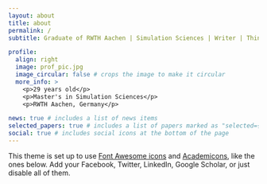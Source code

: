 ```yaml
---
layout: about
title: about
permalink: /
subtitle: Graduate of RWTH Aachen | Simulation Sciences | Writer | Thinker

profile:
  align: right
  image: prof_pic.jpg
  image_circular: false # crops the image to make it circular
  more_info: >
    <p>29 years old</p>
    <p>Master's in Simulation Sciences</p>
    <p>RWTH Aachen, Germany</p>

news: true # includes a list of news items
selected_papers: true # includes a list of papers marked as "selected={true}"
social: true # includes social icons at the bottom of the page
---
```


<!-- Load terminal dependencies -->
<link rel="stylesheet" href="{{ '/assets/css/custom/terminal.css' | relative_url }}">
<script src="{{ '/assets/js/custom/terminal.js' | relative_url }}" defer></script>

<!-- Terminal container -->
<div id="terminal" class="terminal-container"></div>

<div class="hidden-content" style="display: none;">
  <!-- Original content preserved but hidden -->
  Vanakkam 🙏 (Greetings in Tamil),

  I am a 27 years old graduate of RWTH Aachen, Germany. I hold a master's in Simulation Sciences. I will utilize this virtual space to share my honest reflections in a witty and personalized way.

  I tend to be quite inactive on Social Media. My social links below are my primary outlets, which equally split my attention.

  ## **Alternate Perspectives**

  I requested some of the people I know, what happens to be their perception of me. Because, honestly I wasn't quite sure of my own qualities.

  > "Someone who is reliable, generous, kind, intellectually honest, welcoming and accepting, curious about new things, and simply someone who **cares**. That last bit is so rare these days -- not just in caring about the people you work with, but caring about the details of what you do and how you do it. You're emotionally intelligent and empathetic. Two of the finest virtues. 🙂"
  > 
  > \- Rishabh

  > "Karthig, you are such a pure human being. Of the time that I've had the pleasure of knowing you, I've seen nothing but goodness and curiosity and kindness in you (and little bit of nervousness too haha!). You amaze me every week as we work together with your work ethic, proactiveness and ability to learn fast."
  > 
  > \- Soundarya

  ## **Introspection**

  - I tend to enjoy Solitude. After all, one's mind is one's greatest company. :)
  - I speak less and tend to listen more.
  - My most comfortable medium of communication is writing.
  - I set boundaries for myself and rarely ask intrusive questions.
  - I love to help everyone in the best way I could.
  - I question everything around me. Curiosity is less outbound and more inbound.
  - I feel calm and composed in a natural setting.
  - I always think before I write or speak.
  - If I love someone, I tend to love them deeply and truly. :)
  - Memories are my biggest treasures. Not knowledge, money, or power.
  - Humour has always been my forte to handle situations. I am not politically, spiritually, or religiously inclined.

  ## **Skills/Habits**

  - Ability to remember numbers for more than a considerable duration
  - I only post positive content on my social media handles (_Twitter and LinkedIn_)
  - I tend to watch documentaries and uncharted media
  - I spend a good amount of my time reading others' works
  - I prefer meeting people in-person or through texts/emails

  ## **Principles**

  - I don't smoke or drink alcohol
  - I am a vegetarian (_tried to be a vegan but cheese is sometimes irresistible_!)
  - I don't cuss both online or offline
  - I'm punctual and value others' time
  - I reflect on the consequence of every one of my actions

  I'm not against anyone having conflicting principles and wouldn't enforce my principles on others. Everyone is entitled to their own opinions and their hygiene care.

  ## **Case Scenarios**

  - **When I'm angry**: I try to be rational about the situation. I usually turn silent and don't speak in the heat of the moment.
  - **When I'm happy**: I share this moment with my loved ones. I don't get overwhelmed with joy.
  - **When I'm sad**: I generally spend time alone in these situations.
  - **When I'm scared**: I divert my complete attention toward the source of it. I have acrophobia (_fear of heights_) which I am in the process of overcoming.
</div>

This theme is set up to use [Font Awesome icons](https://fontawesome.com/) and [Academicons](https://jpswalsh.github.io/academicons/), like the ones below. Add your Facebook, Twitter, LinkedIn, Google Scholar, or just disable all of them.
